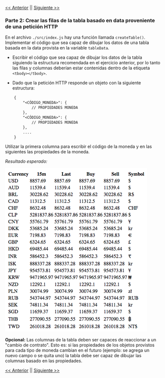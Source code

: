 [<< Anterior](../part1/part1.md) || [ Siguiente >>](../part3/part3.md)

### Parte 2: Crear las filas de la tabla basado en data proveniente de una petición HTTP

En el archivo `./src/index.js` hay una función llamada `createTable()`. Implementar el código que sea capaz de dibujar los datos de una tabla basada en la data provista en la variable `tableData`.

- Escribir el código que sea capaz de dibujar los datos de la tabla siguiendo la estructura recomendada en el ejercicio anterior, por lo tanto las filas y columnas deberían estar contenidas dentro de la etiqueta `<tbody></tbody>`.

- Dado que la petición HTTP responde un objeto con la siguiente estructura:

```
    {
        "<CÓDIGO_MONEDA>": { 
            // PROPIEDADES MONEDA
        },
        "<CÓDIGO_MONEDA>": { 
            // PROPIEDADES MONEDA
        },
        ....
    }
```

Utilizar la primera columna para escribir el código de la moneda y en las siguientes las propiedades de la moneda.

*Resultado esperado:*

![Alt text](img.png?raw=true "Table data")


**Opcional:** Las columnas de la tabla deben ser capaces de reaccionar a un "cambio de contrato". Esto es: si las propiedades de los objetos provistos para cada tipo de moneda cambian en el futuro (ejemplo: se agrega un nuevo campo o se quita uno) la tabla debe ser capaz de dibujar las columnas basado en las propiedades.

[<< Anterior](../part1/part1.md) || [ Siguiente >>](../part3/part3.md)